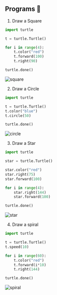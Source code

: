 ## Programs 🌟

1. Draw a Square

```py
import turtle

t = turtle.Turtle()

for i in range(4):
    t.color("red")
    t.forward(100)
    t.right(90)

turtle.done()
```
![ square ](https://github.com/user-attachments/assets/390c93d2-01ca-4e26-9bd4-23066c36a883)



2. Draw a Circle
```py
import turtle

t = turtle.Turtle()
t.color("blue")
t.circle(50)

turtle.done()
```
![ circle ](https://github.com/user-attachments/assets/412f20b2-e2d3-4955-b9ef-1dc5e85c0dda)





3. Draw a Star
```py
import turtle

star = turtle.Turtle()

star.color("red")
star.right(75)
star.forward(100)

for i in range(4):
    star.right(144)
    star.forward(100)

turtle.done()
```
![ star ](https://github.com/user-attachments/assets/0eba4c4b-9b90-4323-8620-f9f2be47be46)



4. Draw a spiral
```py
import turtle

t = turtle.Turtle()
t.speed(10)

for i in range(60):
    t.color("red")
    t.forward(i*10)
    t.right(144)

turtle.done()
```
![ spiral ](https://github.com/user-attachments/assets/36b23aa0-6186-4675-bf4e-b10cfe1d2b7e)
